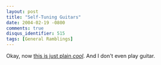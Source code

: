 ```yaml
---
layout: post
title: "Self-Tuning Guitars"
date: 2004-02-19 -0800
comments: true
disqus_identifier: 515
tags: [General Ramblings]
---
```

Okay, now [this is just plain *cool*](http://www.selftuning.com/). And I
don't even play guitar.
